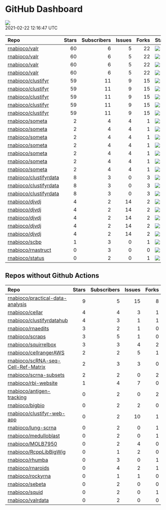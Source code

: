 GitHub Dashboard
================

![](https://github.com/rnabioco/status/workflows/Render%20Status/badge.svg)  
2021-02-22 12:16:47 UTC

| Repo                                                                | Stars | Subscribers | Issues | Forks | Status                                                                                                                                                    | Commit                                                                                                                                                                                        |
| :------------------------------------------------------------------ | ----: | ----------: | -----: | ----: | :-------------------------------------------------------------------------------------------------------------------------------------------------------- | :-------------------------------------------------------------------------------------------------------------------------------------------------------------------------------------------- |
| [rnabioco/valr](https://github.com/rnabioco/valr)                   |    60 |           6 |      5 |    22 | [![](https://github.com/rnabioco/valr/workflows/R-CMD-check/badge.svg)](https://github.com/rnabioco/valr/actions/runs/293905269)                          | <a href="https://github.com/rnabioco/valr/commit/2ddf38cfe087c2b2a93cea3558c4fa96620e044e" title="Increment version number">2ddf38</a>                                                        |
| [rnabioco/valr](https://github.com/rnabioco/valr)                   |    60 |           6 |      5 |    22 | [![](https://github.com/rnabioco/valr/workflows/pkgdown/badge.svg)](https://github.com/rnabioco/valr/actions/runs/293905270)                              | <a href="https://github.com/rnabioco/valr/commit/2ddf38cfe087c2b2a93cea3558c4fa96620e044e" title="Increment version number">2ddf38</a>                                                        |
| [rnabioco/valr](https://github.com/rnabioco/valr)                   |    60 |           6 |      5 |    22 | [![](https://github.com/rnabioco/valr/workflows/Commands/badge.svg)](https://github.com/rnabioco/valr/actions/runs/379441936)                             | <a href="https://github.com/rnabioco/valr/commit/2ddf38cfe087c2b2a93cea3558c4fa96620e044e" title="Increment version number">2ddf38</a>                                                        |
| [rnabioco/valr](https://github.com/rnabioco/valr)                   |    60 |           6 |      5 |    22 | [![](https://github.com/rnabioco/valr/workflows/test-coverage/badge.svg)](https://github.com/rnabioco/valr/actions/runs/293905268)                        | <a href="https://github.com/rnabioco/valr/commit/2ddf38cfe087c2b2a93cea3558c4fa96620e044e" title="Increment version number">2ddf38</a>                                                        |
| [rnabioco/clustifyr](https://github.com/rnabioco/clustifyr)         |    59 |          11 |      9 |    15 | [![](https://github.com/rnabioco/clustifyr/workflows/R-CMD-check/badge.svg)](https://github.com/rnabioco/clustifyr/actions/runs/64597387)                 | <a href="https://github.com/rnabioco/clustifyr/commit/fde17917d935de5dd203df212e2cea49f18bf3d3" title="Install dev Rccp for tests">fde179</a>                                                 |
| [rnabioco/clustifyr](https://github.com/rnabioco/clustifyr)         |    59 |          11 |      9 |    15 | [![](https://github.com/rnabioco/clustifyr/workflows/R-CMD-check-bioc/badge.svg)](https://github.com/rnabioco/clustifyr/actions/runs/464857243)           | <a href="https://github.com/rnabioco/clustifyr/commit/2ab37a90bf3ccd16d06135e51048394aff1edd85" title="trying to fix cairo in rmd complexheatmap">2ab37a</a>                                  |
| [rnabioco/clustifyr](https://github.com/rnabioco/clustifyr)         |    59 |          11 |      9 |    15 | [![](https://github.com/rnabioco/clustifyr/workflows/pkgdown/badge.svg)](https://github.com/rnabioco/clustifyr/actions/runs/456703812)                    | <a href="https://github.com/rnabioco/clustifyr/commit/a5a234e3d1bfd8a69beb0c68d76e5b23fef244b2" title="Merge branch 'master' of https://github.com/rnabioco/clustifyr">a5a234</a>             |
| [rnabioco/clustifyr](https://github.com/rnabioco/clustifyr)         |    59 |          11 |      9 |    15 | [![](https://github.com/rnabioco/clustifyr/workflows/Commands/badge.svg)](https://github.com/rnabioco/clustifyr/actions/runs/466598523)                   | <a href="https://github.com/rnabioco/clustifyr/commit/a5a234e3d1bfd8a69beb0c68d76e5b23fef244b2" title="Merge branch 'master' of https://github.com/rnabioco/clustifyr">a5a234</a>             |
| [rnabioco/clustifyr](https://github.com/rnabioco/clustifyr)         |    59 |          11 |      9 |    15 | [![](https://github.com/rnabioco/clustifyr/workflows/test-coverage/badge.svg)](https://github.com/rnabioco/clustifyr/actions/runs/464857244)              | <a href="https://github.com/rnabioco/clustifyr/commit/2ab37a90bf3ccd16d06135e51048394aff1edd85" title="trying to fix cairo in rmd complexheatmap">2ab37a</a>                                  |
| [rnabioco/someta](https://github.com/rnabioco/someta)               |     2 |           4 |      4 |     1 | [![](https://github.com/rnabioco/someta/workflows/Commands/badge.svg)](https://github.com/rnabioco/someta/actions/runs/354378709)                         | <a href="https://github.com/rnabioco/someta/commit/e50538e96f2787c8e6e6ed7fcc20cad6090e4be7" title="Re-build README.Rmd">e50538</a>                                                           |
| [rnabioco/someta](https://github.com/rnabioco/someta)               |     2 |           4 |      4 |     1 | [![](https://github.com/rnabioco/someta/workflows/test-coverage/badge.svg)](https://github.com/rnabioco/someta/actions/runs/310258486)                    | <a href="https://github.com/rnabioco/someta/commit/62ccfeb51f1e05dd728c9fed8e15d507f36c3058" title="keep trying 5">62ccfe</a>                                                                 |
| [rnabioco/someta](https://github.com/rnabioco/someta)               |     2 |           4 |      4 |     1 | [![](https://github.com/rnabioco/someta/workflows/R-CMD-check/badge.svg)](https://github.com/rnabioco/someta/actions/runs/310237240)                      | <a href="https://github.com/rnabioco/someta/commit/a9a03c526d4c3affa42a0fe164f49df78077f1ea" title="keep trying 4">a9a03c</a>                                                                 |
| [rnabioco/someta](https://github.com/rnabioco/someta)               |     2 |           4 |      4 |     1 | [![](https://github.com/rnabioco/someta/workflows/.github/workflows/check-bioc.yml/badge.svg)](https://github.com/rnabioco/someta/actions/runs/310237196) | <a href="https://github.com/rnabioco/someta/commit/a9a03c526d4c3affa42a0fe164f49df78077f1ea" title="keep trying 4">a9a03c</a>                                                                 |
| [rnabioco/someta](https://github.com/rnabioco/someta)               |     2 |           4 |      4 |     1 | [![](https://github.com/rnabioco/someta/workflows/R-CMD-check/badge.svg)](https://github.com/rnabioco/someta/actions/runs/310491939)                      | <a href="https://github.com/rnabioco/someta/commit/fc6e5b8eb37f09606f2a02de8ef61a975a5e65ec" title="Merge branch 'build_v' of https://github.com/rnabioco/scmetadata into build_v">fc6e5b</a> |
| [rnabioco/someta](https://github.com/rnabioco/someta)               |     2 |           4 |      4 |     1 | [![](https://github.com/rnabioco/someta/workflows/test/badge.svg)](https://github.com/rnabioco/someta/actions/runs/311894650)                             | <a href="https://github.com/rnabioco/someta/commit/d5f13ba07b3a51c8381c996b8cf81ba4f0de5cdc" title="Update main.yml">d5f13b</a>                                                               |
| [rnabioco/someta](https://github.com/rnabioco/someta)               |     2 |           4 |      4 |     1 | [![](https://github.com/rnabioco/someta/workflows/Query/badge.svg)](https://github.com/rnabioco/someta/actions/runs/588271523)                            | <a href="https://github.com/rnabioco/someta/commit/4e52e22c22e58f872e6d655b06f0499b1eb6806d" title="fix rmds">4e52e2</a>                                                                      |
| [rnabioco/clustifyrdata](https://github.com/rnabioco/clustifyrdata) |     8 |           3 |      0 |     3 | [![](https://github.com/rnabioco/clustifyrdata/workflows/R-CMD-check/badge.svg)](https://github.com/rnabioco/clustifyrdata/actions/runs/227479781)        | <a href="https://github.com/rnabioco/clustifyrdata/commit/2b6acb2ea4891a091cdd6bec94fedb864e0e4ed9" title="website update, again">2b6acb</a>                                                  |
| [rnabioco/clustifyrdata](https://github.com/rnabioco/clustifyrdata) |     8 |           3 |      0 |     3 | [![](https://github.com/rnabioco/clustifyrdata/workflows/pkgdown/badge.svg)](https://github.com/rnabioco/clustifyrdata/actions/runs/227479783)            | <a href="https://github.com/rnabioco/clustifyrdata/commit/2b6acb2ea4891a091cdd6bec94fedb864e0e4ed9" title="website update, again">2b6acb</a>                                                  |
| [rnabioco/clustifyrdata](https://github.com/rnabioco/clustifyrdata) |     8 |           3 |      0 |     3 | [![](https://github.com/rnabioco/clustifyrdata/workflows/Commands/badge.svg)](https://github.com/rnabioco/clustifyrdata/actions/runs/226376195)           | <a href="https://github.com/rnabioco/clustifyrdata/commit/bdba8bea7797603d857170bdd70c74712532648f" title="Merge pull request #15 from rnabioco/gh-actions-fix">bdba8b</a>                    |
| [rnabioco/djvdj](https://github.com/rnabioco/djvdj)                 |     4 |           2 |     14 |     2 | [![](https://github.com/rnabioco/djvdj/workflows/R-CMD-check/badge.svg)](https://github.com/rnabioco/djvdj/actions/runs/587221142)                        | <a href="https://github.com/rnabioco/djvdj/commit/9a3d6b2b3413850c491a6b1b0c59506d63925597" title="Merge pull request #61 from rnabioco/misc">9a3d6b</a>                                      |
| [rnabioco/djvdj](https://github.com/rnabioco/djvdj)                 |     4 |           2 |     14 |     2 | [![](https://github.com/rnabioco/djvdj/workflows/R-CMD-check-bioc/badge.svg)](https://github.com/rnabioco/djvdj/actions/runs/587221141)                   | <a href="https://github.com/rnabioco/djvdj/commit/9a3d6b2b3413850c491a6b1b0c59506d63925597" title="Merge pull request #61 from rnabioco/misc">9a3d6b</a>                                      |
| [rnabioco/djvdj](https://github.com/rnabioco/djvdj)                 |     4 |           2 |     14 |     2 | [![](https://github.com/rnabioco/djvdj/workflows/pkgdown/badge.svg)](https://github.com/rnabioco/djvdj/actions/runs/587221143)                            | <a href="https://github.com/rnabioco/djvdj/commit/9a3d6b2b3413850c491a6b1b0c59506d63925597" title="Merge pull request #61 from rnabioco/misc">9a3d6b</a>                                      |
| [rnabioco/djvdj](https://github.com/rnabioco/djvdj)                 |     4 |           2 |     14 |     2 | [![](https://github.com/rnabioco/djvdj/workflows/Commands/badge.svg)](https://github.com/rnabioco/djvdj/actions/runs/587194134)                           | <a href="https://github.com/rnabioco/djvdj/commit/940682f68d7a34eefa1371463bb71f1450bce01d" title="plot_diversity bug">940682</a>                                                             |
| [rnabioco/djvdj](https://github.com/rnabioco/djvdj)                 |     4 |           2 |     14 |     2 | [![](https://github.com/rnabioco/djvdj/workflows/test-coverage/badge.svg)](https://github.com/rnabioco/djvdj/actions/runs/587221140)                      | <a href="https://github.com/rnabioco/djvdj/commit/9a3d6b2b3413850c491a6b1b0c59506d63925597" title="Merge pull request #61 from rnabioco/misc">9a3d6b</a>                                      |
| [rnabioco/scbp](https://github.com/rnabioco/scbp)                   |     1 |           3 |      0 |     1 | [![](https://github.com/rnabioco/scbp/workflows/R-CMD-check/badge.svg)](https://github.com/rnabioco/scbp/actions/runs/576325582)                          | <a href="https://github.com/rnabioco/scbp/commit/4afa05d65d67b9985f8e609d0992043505152bef" title="stop testing on devel for now due to Cairo X11 issue">4afa05</a>                            |
| [rnabioco/rnastruct](https://github.com/rnabioco/rnastruct)         |     0 |           3 |      0 |     0 | [![](https://github.com/rnabioco/rnastruct/workflows/github-actions/badge.svg)](https://github.com/rnabioco/rnastruct/actions/runs/569413191)             | <a href="https://github.com/rnabioco/rnastruct/commit/b5c30dffe71b4ad8215e51cb047598793564f7cd" title="replace badge">b5c30d</a>                                                              |
| [rnabioco/status](https://github.com/rnabioco/status)               |     0 |           2 |      0 |     1 | [![](https://github.com/rnabioco/status/workflows/Render%20Status/badge.svg)](https://github.com/rnabioco/status/actions/runs/589093979)                  | <a href="https://github.com/rnabioco/status/commit/c60aed26171b7c52bf6fea60286f8793f95aabc5" title="[status] 2021-02-21 12:19:39 UTC">c60aed</a>                                              |

## Repos without Github Actions

| Repo                                                                                        | Stars | Subscribers | Issues | Forks |
| :------------------------------------------------------------------------------------------ | ----: | ----------: | -----: | ----: |
| [rnabioco/practical-data-analysis](https://github.com/rnabioco/practical-data-analysis)     |     9 |           5 |     15 |     8 |
| [rnabioco/cellar](https://github.com/rnabioco/cellar)                                       |     4 |           4 |      3 |     1 |
| [rnabioco/clustifyrdatahub](https://github.com/rnabioco/clustifyrdatahub)                   |     4 |           3 |      1 |     1 |
| [rnabioco/rnaedits](https://github.com/rnabioco/rnaedits)                                   |     3 |           2 |      1 |     0 |
| [rnabioco/scraps](https://github.com/rnabioco/scraps)                                       |     3 |           5 |      1 |     0 |
| [rnabioco/squirrelbox](https://github.com/rnabioco/squirrelbox)                             |     3 |           3 |      4 |     2 |
| [rnabioco/cellrangerAWS](https://github.com/rnabioco/cellrangerAWS)                         |     2 |           2 |      5 |     1 |
| [rnabioco/scRNA-seq-Cell-Ref-Matrix](https://github.com/rnabioco/scRNA-seq-Cell-Ref-Matrix) |     2 |           3 |      3 |     0 |
| [rnabioco/scrna-subsets](https://github.com/rnabioco/scrna-subsets)                         |     2 |           2 |      0 |     2 |
| [rnabioco/rbi-website](https://github.com/rnabioco/rbi-website)                             |     1 |           4 |      7 |     0 |
| [rnabioco/antigen-tracking](https://github.com/rnabioco/antigen-tracking)                   |     0 |           2 |      0 |     2 |
| [rnabioco/bigbio](https://github.com/rnabioco/bigbio)                                       |     0 |           2 |      2 |     0 |
| [rnabioco/clustifyr-web-app](https://github.com/rnabioco/clustifyr-web-app)                 |     0 |           2 |     10 |     1 |
| [rnabioco/lung-scrna](https://github.com/rnabioco/lung-scrna)                               |     0 |           2 |      0 |     1 |
| [rnabioco/medulloblast](https://github.com/rnabioco/medulloblast)                           |     0 |           2 |      0 |     1 |
| [rnabioco/MOLB7950](https://github.com/rnabioco/MOLB7950)                                   |     0 |           2 |      4 |     0 |
| [rnabioco/RcppLibBigWig](https://github.com/rnabioco/RcppLibBigWig)                         |     0 |           1 |      2 |     0 |
| [rnabioco/rhumba](https://github.com/rnabioco/rhumba)                                       |     0 |           3 |      0 |     1 |
| [rnabioco/rnaroids](https://github.com/rnabioco/rnaroids)                                   |     0 |           4 |      2 |     1 |
| [rnabioco/rockyrna](https://github.com/rnabioco/rockyrna)                                   |     0 |           1 |      1 |     0 |
| [rnabioco/sebeta](https://github.com/rnabioco/sebeta)                                       |     0 |           2 |      0 |     0 |
| [rnabioco/squid](https://github.com/rnabioco/squid)                                         |     0 |           2 |      0 |     1 |
| [rnabioco/valrdata](https://github.com/rnabioco/valrdata)                                   |     0 |           2 |      0 |     0 |
